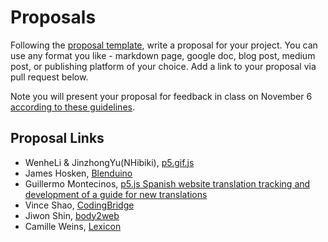 # Proposals

Following the [proposal template](proposal-template.md), write a proposal for your project. You can use any format you like - markdown page, google doc, blog post, medium post, or publishing platform of your choice. Add a link to your proposal via pull request below.

Note you will present your proposal for feedback in class on November 6 [according to these guidelines](proposal-presentation.md).

## Proposal Links

- WenheLi & JinzhongYu(NHibiki), [p5.gif.js](https://github.com/WenheLI/p5.gif/blob/master/proposal.md)
- James Hosken, [Blenduino](https://github.com/jameshosken/Blenduino)
- Guillermo Montecinos, [p5.js Spanish website translation tracking and development of a guide for new translations](https://github.com/guillemontecinos/itp_fall_2018_open_source_studio/blob/master/final_project/proposal.md)
- Vince Shao, [CodingBridge](https://github.com/vince19972/CodingBridge/blob/master/Proposal.md)
- Jiwon Shin, [body2web](https://github.com/js6450/body2web/blob/master/README.md)
- Camille Weins, [Lexicon](https://github.com/camilleweins/ITP-Open-Source-Studio-Final/blob/master/proposal.md)
